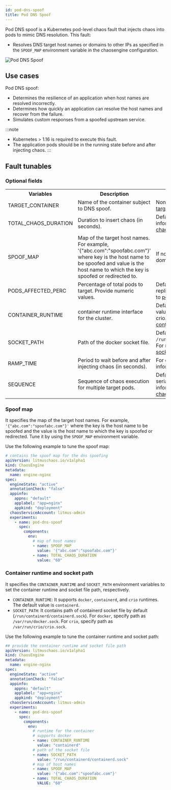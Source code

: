 ```yaml
---
id: pod-dns-spoof
title: Pod DNS Spoof
---
```


Pod DNS spoof is a Kubernetes pod-level chaos fault that injects chaos into pods to mimic DNS resolution. This fault:
- Resolves DNS target host names or domains to other IPs as specified in the `SPOOF_MAP` environment variable in the chaosengine configuration.

![Pod DNS Spoof](./static/images/dns-chaos.png)


## Use cases

Pod DNS spoof:
- Determines the resilience of an application when host names are resolved incorrectly. 
- Determines how quickly an application can resolve the host names and recover from the failure. 
- Simulates custom responses from a spoofed upstream service.

:::note
- Kubernetes > 1.16 is required to execute this fault.
- The application pods should be in the running state before and after injecting chaos.
:::

## Fault tunables

  <h3>Optional fields</h3>
    <table>
      <tr>
        <th> Variables </th>
        <th> Description  </th>
        <th> Notes </th>
      </tr>
      <tr>
        <td> TARGET_CONTAINER </td>
        <td> Name of the container subject to DNS spoof. </td>
        <td> None. For more information, go to <a href="https://developer.harness.io/docs/chaos-engineering/chaos-faults/kubernetes/pod/common-tunables-for-pod-faults#target-specific-container">target specific container.</a></td>
      </tr>
      <tr>
        <td> TOTAL_CHAOS_DURATION </td>
        <td> Duration to insert chaos (in seconds). </td>
        <td> Defaults to 60s. For more information, go to <a href="https://developer.harness.io/docs/chaos-engineering/chaos-faults/common-tunables-for-all-faults#duration-of-the-chaos">duration of the chaos. </a></td>
      </tr>
      <tr>
        <td> SPOOF_MAP </td>
        <td> Map of the target host names. For example, '&#123;"abc.com":"spoofabc.com"&#125;' where key is the host name to be spoofed and value is the host name to which the key is spoofed or redirected to.</td>
        <td> If not provided, no host names or domains are spoofed. </td>
      </tr>
      <tr>
        <td> PODS_AFFECTED_PERC </td>
        <td> Percentage of total pods to target. Provide numeric values. </td>
        <td> Defaults to 0 (corresponds to 1 replica). For more information, go to <a href="https://developer.harness.io/docs/chaos-engineering/chaos-faults/kubernetes/pod/common-tunables-for-pod-faults#pod-affected-percentage"> pod affected percentage. </a></td>
      </tr>
      <tr>
        <td> CONTAINER_RUNTIME </td>
        <td> container runtime interface for the cluster. </td>
        <td> Defaults to containerd, supported values: docker, containerd and crio. For more information, go to <a href="https://developer.harness.io/docs/chaos-engineering/chaos-faults/kubernetes/pod/pod-dns-error#container-runtime-and-socket-path">container runtime. </a></td>
      </tr>
      <tr>
        <td> SOCKET_PATH </td>
        <td> Path of the docker socket file. </td>
        <td> Defaults to <code>/run/containerd/containerd.sock</code>. For more information, go to <a href="https://developer.harness.io/docs/chaos-engineering/chaos-faults/kubernetes/pod/pod-dns-error#container-runtime-and-socket-path">socket path. </a></td>
      </tr>
      <tr>
        <td> RAMP_TIME </td>
        <td> Period to wait before and after injecting chaos (in seconds). </td>
        <td> For example, 30s. For more information, go to <a href="https://developer.harness.io/docs/chaos-engineering/chaos-faults/common-tunables-for-all-faults#ramp-time">ramp time.</a> </td>
      </tr>
      <tr>
        <td> SEQUENCE </td>
        <td> Sequence of chaos execution for multiple target pods. </td>
        <td> Default value is parallel. Supports serial and parallel. For more information, go to <a href="https://developer.harness.io/docs/chaos-engineering/chaos-faults/common-tunables-for-all-faults#sequence-of-chaos-execution">sequence of chaos execution.</a></td>
      </tr>
    </table>


### Spoof map

It specifies the map of the target host names. For example, <code>'{"abc.com":"spoofabc.com"}'</code> where the key is the host name to be spoofed and the value is the host name to which the key is spoofed or redirected. Tune it by using the `SPOOF_MAP` environment variable.

Use the following example to tune the spoof map:

[embedmd]: # "./static/manifests/pod-dns-spoof/spoof-map.yaml yaml"

```yaml
# contains the spoof map for the dns spoofing
apiVersion: litmuschaos.io/v1alpha1
kind: ChaosEngine
metadata:
  name: engine-nginx
spec:
  engineState: "active"
  annotationCheck: "false"
  appinfo:
    appns: "default"
    applabel: "app=nginx"
    appkind: "deployment"
  chaosServiceAccount: litmus-admin
  experiments:
    - name: pod-dns-spoof
      spec:
        components:
          env:
            # map of host names
            - name: SPOOF_MAP
              value: '{"abc.com":"spoofabc.com"}'
            - name: TOTAL_CHAOS_DURATION
              value: "60"
```

### Container runtime and socket path

It specifies the `CONTAINER_RUNTIME` and `SOCKET_PATH` environment variables to set the container runtime and socket file path, respectively.

- `CONTAINER_RUNTIME`: It supports `docker`, `containerd`, and `crio` runtimes. The default value is `containerd`.
- `SOCKET_PATH`: It contains path of containerd socket file by default (`/run/containerd/containerd.sock`). For `docker`, specify path as `/var/run/docker.sock`. For `crio`, specify path as `/var/run/crio/crio.sock`.

Use the following example to tune the container runtime and socket path:

[embedmd]: # "./static/manifests/pod-dns-spoof/container-runtime-and-socket-path.yaml yaml"

```yaml
## provide the container runtime and socket file path
apiVersion: litmuschaos.io/v1alpha1
kind: ChaosEngine
metadata:
  name: engine-nginx
spec:
  engineState: "active"
  annotationCheck: "false"
  appinfo:
    appns: "default"
    applabel: "app=nginx"
    appkind: "deployment"
  chaosServiceAccount: litmus-admin
  experiments:
    - name: pod-dns-spoof
      spec:
        components:
          env:
            # runtime for the container
            # supports docker
            - name: CONTAINER_RUNTIME
              value: "containerd"
            # path of the socket file
            - name: SOCKET_PATH
              value: "/run/containerd/containerd.sock"
            # map of host names
            - name: SPOOF_MAP
              value: '{"abc.com":"spoofabc.com"}'
            - name: TOTAL_CHAOS_DURATION
              VALUE: "60"
```